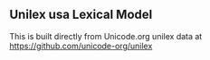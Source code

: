 Unilex usa Lexical Model
----------------------

This is built directly from Unicode.org unilex data at
https://github.com/unicode-org/unilex
